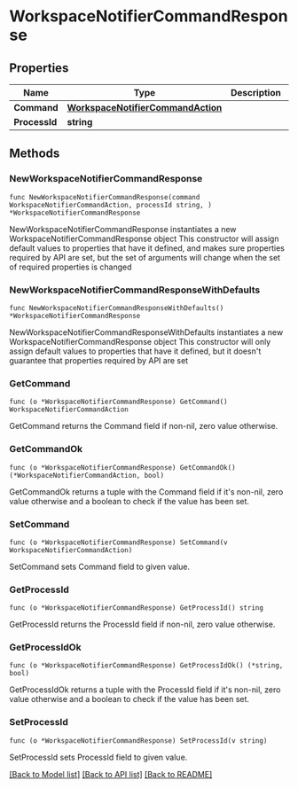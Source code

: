 # WorkspaceNotifierCommandResponse

## Properties

Name | Type | Description | Notes
------------ | ------------- | ------------- | -------------
**Command** | [**WorkspaceNotifierCommandAction**](WorkspaceNotifierCommandAction.md) |  | 
**ProcessId** | **string** |  | 

## Methods

### NewWorkspaceNotifierCommandResponse

`func NewWorkspaceNotifierCommandResponse(command WorkspaceNotifierCommandAction, processId string, ) *WorkspaceNotifierCommandResponse`

NewWorkspaceNotifierCommandResponse instantiates a new WorkspaceNotifierCommandResponse object
This constructor will assign default values to properties that have it defined,
and makes sure properties required by API are set, but the set of arguments
will change when the set of required properties is changed

### NewWorkspaceNotifierCommandResponseWithDefaults

`func NewWorkspaceNotifierCommandResponseWithDefaults() *WorkspaceNotifierCommandResponse`

NewWorkspaceNotifierCommandResponseWithDefaults instantiates a new WorkspaceNotifierCommandResponse object
This constructor will only assign default values to properties that have it defined,
but it doesn't guarantee that properties required by API are set

### GetCommand

`func (o *WorkspaceNotifierCommandResponse) GetCommand() WorkspaceNotifierCommandAction`

GetCommand returns the Command field if non-nil, zero value otherwise.

### GetCommandOk

`func (o *WorkspaceNotifierCommandResponse) GetCommandOk() (*WorkspaceNotifierCommandAction, bool)`

GetCommandOk returns a tuple with the Command field if it's non-nil, zero value otherwise
and a boolean to check if the value has been set.

### SetCommand

`func (o *WorkspaceNotifierCommandResponse) SetCommand(v WorkspaceNotifierCommandAction)`

SetCommand sets Command field to given value.


### GetProcessId

`func (o *WorkspaceNotifierCommandResponse) GetProcessId() string`

GetProcessId returns the ProcessId field if non-nil, zero value otherwise.

### GetProcessIdOk

`func (o *WorkspaceNotifierCommandResponse) GetProcessIdOk() (*string, bool)`

GetProcessIdOk returns a tuple with the ProcessId field if it's non-nil, zero value otherwise
and a boolean to check if the value has been set.

### SetProcessId

`func (o *WorkspaceNotifierCommandResponse) SetProcessId(v string)`

SetProcessId sets ProcessId field to given value.



[[Back to Model list]](../README.md#documentation-for-models) [[Back to API list]](../README.md#documentation-for-api-endpoints) [[Back to README]](../README.md)


